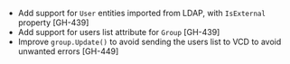* Add support for `User` entities imported from LDAP, with `IsExternal` property [GH-439]
* Add support for users list attribute for `Group` [GH-439]
* Improve `group.Update()` to avoid sending the users list to VCD to avoid unwanted errors [GH-449]
